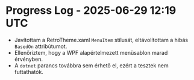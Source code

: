 # Progress Log - 2025-06-29 12:19 UTC

* Javítottam a RetroTheme.xaml `MenuItem` stílusát, eltávolítottam a hibás `BasedOn` attribútumot.
* Ellenőriztem, hogy a WPF alapértelmezett menüsablon marad érvényben.
* A `dotnet` parancs továbbra sem érhető el, ezért a tesztek nem futtathatók.

